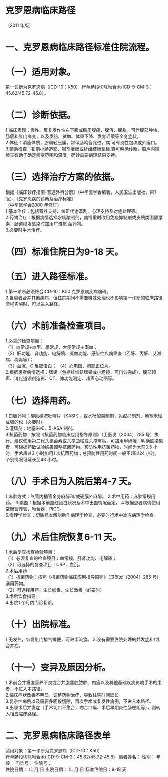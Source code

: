 # 克罗恩病临床路径  
（2011 年版）  
# 一、克罗恩病临床路径标准住院流程。  
# （一）适用对象。  
第一诊断为克罗恩病（ICD-10：K50） 行单肠段切除吻合术(ICD-9-CM-3：45.62/45.72-45.8）。  
# （二）诊断依据。  
1.临床表现：慢性、反复发作性右下腹或脐周腹痛、腹泻、腹胀，可伴腹部肿块、肠瘘和肛门病变，以及发热、贫血、体重下降、发育迟缓等全身症状。  
2.体征：消瘦体质，脐周轻压痛，常伴肠鸣音亢进，偶 可有炎性包块或外瘘口。  
3.辅助检查：钡剂小肠造影、钡剂灌肠或纤维结肠镜检 查可明确诊断，超声内镜检查有助于确定病变范围和深度，确诊需要病理结果支持。  
# （三）选择治疗方案的依据。  
根据《临床诊疗指南-普通外科分册》（中华医学会编著，人民卫生出版社，第1 版）、《克罗恩病的诊断及治疗标准》  
（中华医学会2000 年修订）  
1.基本治疗：包括营养支持、纠正代谢紊乱、心理支持及对症处理等。  
2.药物治疗：根据病情选择水杨酸制剂，病情重时改用免疫抑制剂或皮质类固醇激素，肠道继发感染时加用广谱抗 菌药物。  
3.必要时手术治疗。  
# （四）标准住院日为9-18 天。  
# （五）进入路径标准。  
1.第一诊断必须符合ICD-10：K50 克罗恩病疾病编码。  
2.当患者合并其他疾病，但住院期间不需要特殊处理也不影响第一诊断的临床路径流程实施时，可以进入路径。  
# （六）术前准备检查项目。  
1.必需的检查项目：  
（1）血常规$+$血型、尿常规、大便常规＋潜血；  
（2）肝功能、肾功能、电解质、凝血功能、感染性疾病筛查（乙肝、丙肝、艾滋病、梅毒等）；  
（3）血沉、C 反应蛋白； （4）心电图、胸部正位片。  
2.根据患者病情选择：肠镜（包括纤维结肠镜或小肠镜，可门诊完成）、腹部超声、消化道钡剂造影、CT、肺功能测定、超声心动图等。  
# （七）选择用药。  
1.口服药物：柳氮磺胺吡啶片（SASP），或水杨酸类制剂，免疫抑制剂、地塞米松或强的松（必要时）。  
2.灌肠剂：地塞米松、5-ASA 制剂。  
3.抗菌药物：按照《抗菌药物临床应用指导原则》（卫医发〔2004〕285 号）执行。建议使用第二代头孢菌素或头孢曲松或头孢噻肟，可加用甲硝唑；明确感染患者，可根据药敏试验结果调整抗菌药物。预防性用抗菌药物，时间为术前0.5 小时，手术超过3 小时加用1 次抗菌药物；总预防性用药时间一般不超过24 小时，个别情况可延长至48 小时。  
# （八）手术日为入院后第4-7 天。  
1.麻醉方式：气管内插管全身麻醉和/或硬膜外麻醉。 2.术中用药：麻醉常规用药。 3.输血：根据术前血红蛋白状况及术中出血情况而定。 4.根据患者病情使用空肠营养管，吻合器，PICC。  
5.病理学检查：切除标本解剖后作病理学检查，必要时行术中冰冻病理学检查。  
# （九）术后住院恢复6-11 天。  
1.术后复查检查检验项目：  
（1）必须复查的检查项目：血常规、肝肾功能、电解质；  
（2）可选择的复查项目：CRP，血沉。  
2.术后用药：  
（1）抗菌药物：按照《抗菌药物临床应用指导原则》（卫医发〔2004〕285 号）选用药物。  
（2）可选择用药：生长抑素、生长激素（必要时）  
3.术后饮食指导。  
4.出院1 个月内门诊复诊。  
# （十）出院标准。  
1.无发热，恢复肛门排气排便，可进半流食。 2.没有需要住院处理的并发症和/或合并症。  
# （十一）变异及原因分析。  
1.术前合并重度营养不良或合并腹盆腔脓肿、内瘘以及其他基础疾病影响手术的患者，不进入本路径。  
2.临床症状改善不明显，调整药物治疗，导致住院时间延长。  
3.复杂性病例以及需要多肠段切除，再次手术或复发性病例，不进入本路径。  
4.出现术后并发症（手术切口不愈合，吻合口瘘、术后早期炎性肠梗阻等），则转入相应临床路径。  
# 二、克罗恩病临床路径表单  
适用对象：第一诊断为克罗恩病（ICD-10：K50）  
行单肠段切除吻合术(ICD-9-CM-3：45.62/45.72-45.8） 患者姓名：       性别：    年龄：    门诊号：        住院号：  
住院日期：    年  月  日     出院日期：    年  月  日   标准住院日：9-18 天 
